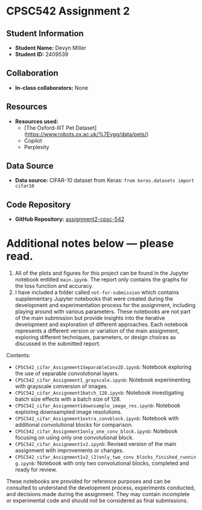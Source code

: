 

# CPSC542 Assignment 2

## Student Information

- **Student Name:** Devyn Miller
- **Student ID:** 2409539

## Collaboration

- **In-class collaborators:** None

## Resources

- **Resources used:**
   - [The Oxford-IIIT Pet Dataset] (https://www.robots.ox.ac.uk/%7Evgg/data/pets/)
   - Copilot
   - Perplexity

## Data Source

- **Data source:** CIFAR-10 dataset from Keras: `from keras.datasets import cifar10`

## Code Repository

- **GitHub Repository:** [assignment2-cpsc-542](https://github.com/devyn-miller/assignment2-cpsc-542.git)

# Additional notes below — please read.

1. All of the plots and figures for this project can be found in the Jupyter notebook entitled `main.ipynb`. The report only contains the graphs for the loss function and accuracy.
2. I have included a folder called `not-for-submission` which contains supplementary Jupyter notebooks that were created during the development and experimentation process for the assignment, including playing around with various parameters. These notebooks are not part of the main submission but provide insights into the iterative development and exploration of different approaches. Each notebook represents a different version or variation of the main assignment, exploring different techniques, parameters, or design choices as discussed in the submitted report.

Contents:

- `CPSC542_cifar_Assignment1SeparableConv2D.ipynb`: Notebook exploring the use of separable convolutional layers.
- `CPSC542_cifar_Assignment1_grayscale.ipynb`: Notebook experimenting with grayscale conversion of images.
- `CPSC542_cifar_Assignment1batch_128.ipynb`: Notebook investigating batch size effects with a batch size of 128.
- `CPSC542_cifar_Assignment1downsample_image_res.ipynb`: Notebook exploring downsampled image resolutions.
- `CPSC542_cifar_Assignment1extra_convblock.ipynb`: Notebook with additional convolutional blocks for comparison.
- `CPSC542_cifar_Assignment1only_one_conv_block.ipynb`: Notebook focusing on using only one convolutional block.
- `CPSC542_cifar_Assignment1v2.ipynb`: Revised version of the main assignment with improvements or changes.
- `CPSC542_cifar_Assignment1v2_(2)only_two_conv_blocks_finished_running.ipynb`: Notebook with only two convolutional blocks, completed and ready for review.

These notebooks are provided for reference purposes and can be consulted to understand the development process, experiments conducted, and decisions made during the assignment. They may contain incomplete or experimental code and should not be considered as final submissions.
